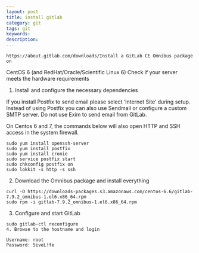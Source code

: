 ```yaml
---
layout: post
title: install gitlab
category: git
tags: git
keywords:
description:
---
```



```
https://about.gitlab.com/downloads/Install a GitLab CE Omnibus package on
```
CentOS 6 (and RedHat/Oracle/Scientific Linux 6)
 Check if your server meets the hardware requirements

1. Install and configure the necessary dependencies

If you install Postfix to send email please select ‘Internet Site’ during setup. Instead of using Postfix you can also use Sendmail or configure a custom SMTP server. Do not use Exim to send email from GitLab.

On Centos 6 and 7, the commands below will also open HTTP and SSH access in the system firewall.

```
sudo yum install openssh-server
sudo yum install postfix
sudo yum install cronie
sudo service postfix start
sudo chkconfig postfix on
sudo lokkit -s http -s ssh
```
2. Download the Omnibus package and install everything

```
curl -O https://downloads-packages.s3.amazonaws.com/centos-6.6/gitlab-7.9.2_omnibus-1.el6.x86_64.rpm
sudo rpm -i gitlab-7.9.2_omnibus-1.el6.x86_64.rpm
```

3. Configure and start GitLab

```
sudo gitlab-ctl reconfigure
4. Browse to the hostname and login
```

```
Username: root
Password: 5iveL!fe
```
